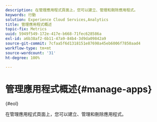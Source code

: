 ```yaml
---
description: 在管理應用程式頁面上，您可以建立、管理和刪除應用程式。
keywords: 行動
solution: Experience Cloud Services,Analytics
title: 管理應用程式概述
topic-fix: Metrics
uuid: 5949f549-172e-417e-b668-71fec628586a
exl-id: a6b38af2-6b11-47a9-84b4-3d9da09842a9
source-git-commit: 7cfaa5f6d1318151e87698a45eb6006f7850aad4
workflow-type: tm+mt
source-wordcount: '31'
ht-degree: 100%

---
```


# 管理應用程式概述{#manage-apps}

{#eol}

在管理應用程式頁面上，您可以建立、管理和刪除應用程式。
